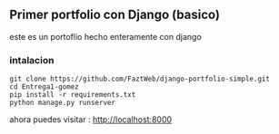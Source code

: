 ## Primer portfolio con Django (basico)

este es un portoflio hecho enteramente con django 

### intalacion

```
git clone https://github.com/FaztWeb/django-portfolio-simple.git
cd Entrega1-gomez
pip install -r requirements.txt
python manage.py runserver
```

ahora puedes visitar : <a href="http://localhost:8000" target="_blank">http://localhost:8000</a>

